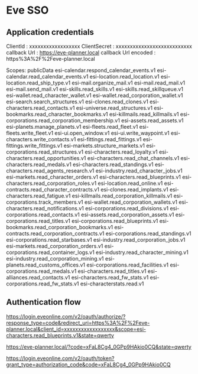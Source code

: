 # Eve SSO

## Application credentials

ClientId : xxxxxxxxxxxxxxxxxx
ClientSecret : xxxxxxxxxxxxxxxxxxxxxxxxxxx
callback Url : https://eve-planner.local
callback Url encoded : https%3A%2F%2Feve-planner.local

Scopes:
publicData esi-calendar.respond_calendar_events.v1 esi-calendar.read_calendar_events.v1 esi-location.read_location.v1 esi-location.read_ship_type.v1 esi-mail.organize_mail.v1 esi-mail.read_mail.v1 esi-mail.send_mail.v1 esi-skills.read_skills.v1 esi-skills.read_skillqueue.v1 esi-wallet.read_character_wallet.v1 esi-wallet.read_corporation_wallet.v1 esi-search.search_structures.v1 esi-clones.read_clones.v1 esi-characters.read_contacts.v1 esi-universe.read_structures.v1 esi-bookmarks.read_character_bookmarks.v1 esi-killmails.read_killmails.v1 esi-corporations.read_corporation_membership.v1 esi-assets.read_assets.v1 esi-planets.manage_planets.v1 esi-fleets.read_fleet.v1 esi-fleets.write_fleet.v1 esi-ui.open_window.v1 esi-ui.write_waypoint.v1 esi-characters.write_contacts.v1 esi-fittings.read_fittings.v1 esi-fittings.write_fittings.v1 esi-markets.structure_markets.v1 esi-corporations.read_structures.v1 esi-characters.read_loyalty.v1 esi-characters.read_opportunities.v1 esi-characters.read_chat_channels.v1 esi-characters.read_medals.v1 esi-characters.read_standings.v1 esi-characters.read_agents_research.v1 esi-industry.read_character_jobs.v1 esi-markets.read_character_orders.v1 esi-characters.read_blueprints.v1 esi-characters.read_corporation_roles.v1 esi-location.read_online.v1 esi-contracts.read_character_contracts.v1 esi-clones.read_implants.v1 esi-characters.read_fatigue.v1 esi-killmails.read_corporation_killmails.v1 esi-corporations.track_members.v1 esi-wallet.read_corporation_wallets.v1 esi-characters.read_notifications.v1 esi-corporations.read_divisions.v1 esi-corporations.read_contacts.v1 esi-assets.read_corporation_assets.v1 esi-corporations.read_titles.v1 esi-corporations.read_blueprints.v1 esi-bookmarks.read_corporation_bookmarks.v1 esi-contracts.read_corporation_contracts.v1 esi-corporations.read_standings.v1 esi-corporations.read_starbases.v1 esi-industry.read_corporation_jobs.v1 esi-markets.read_corporation_orders.v1 esi-corporations.read_container_logs.v1 esi-industry.read_character_mining.v1 esi-industry.read_corporation_mining.v1 esi-planets.read_customs_offices.v1 esi-corporations.read_facilities.v1 esi-corporations.read_medals.v1 esi-characters.read_titles.v1 esi-alliances.read_contacts.v1 esi-characters.read_fw_stats.v1 esi-corporations.read_fw_stats.v1 esi-characterstats.read.v1

## Authentication flow

https://login.eveonline.com/v2/oauth/authorize/?response_type=code&redirect_uri=https%3A%2F%2Feve-planner.local&client_id=xxxxxxxxxxxxxxxxxx&scope=esi-characters.read_blueprints.v1&state=qwerty


https://eve-planner.local/?code=xFaL8Cg4_0GPp9HAkio0CQ&state=qwerty


https://login.eveonline.com/v2/oauth/token?grant_type=authorization_code&code=xFaL8Cg4_0GPp9HAkio0CQ

